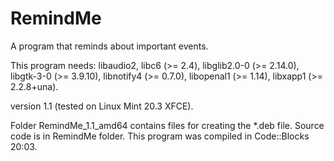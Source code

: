 # RemindMe
A program that reminds about important events.

This program needs: libaudio2, libc6 (>= 2.4), libglib2.0-0 (>= 2.14.0), libgtk-3-0 (>= 3.9.10), libnotify4 (>= 0.7.0), libopenal1 (>= 1.14), libxapp1 (>= 2.2.8+una).

version 1.1 (tested on Linux Mint 20.3 XFCE).

Folder RemindMe_1.1_amd64 contains files for creating the *.deb file.
Source code is in RemindMe folder.
This program was compiled in Code::Blocks 20:03.

